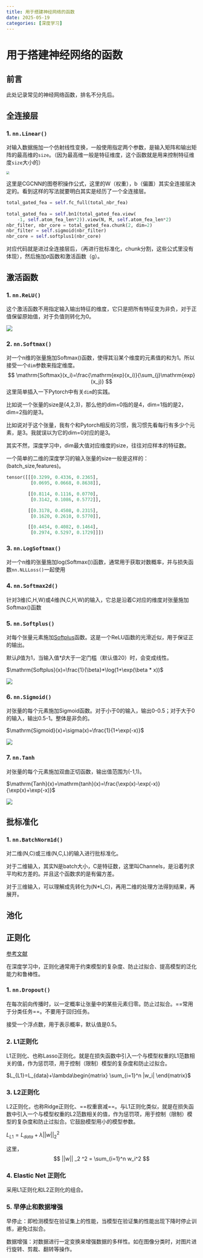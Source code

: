 ```yaml
---
title: 用于搭建神经网络的函数
date: 2025-05-19
categories: [深度学习]
---
```


# 用于搭建神经网络的函数

## 前言

此处记录常见的神经网络函数，排名不分先后。

## 全连接层

### 1. `nn.Linear()`

对输入数据施加一个仿射线性变换，一般使用指定两个参数，是输入矩阵和输出矩阵的最高维的`size`。（因为最高维一般是特征维度，这个函数就是用来控制特征维度`size`大小的）

<img src="https://xiaoxiaobuaigugujiao.oss-cn-beijing.aliyuncs.com/img/%E5%9B%BE%E5%8D%B7%E7%A7%AF.png" style="zoom:50%;" />

这里是CGCNN的图卷积操作公式，这里的W（权重），b（偏置）其实全连接层决定的。看到这样的写法就要明白其实是经历了一个全连接层。

```python
total_gated_fea = self.fc_full(total_nbr_fea)
        
total_gated_fea = self.bn1(total_gated_fea.view(
	-1, self.atom_fea_len*2)).view(N, M, self.atom_fea_len*2)
nbr_filter, nbr_core = total_gated_fea.chunk(2, dim=2)
nbr_filter = self.sigmoid(nbr_filter)
nbr_core = self.softplus1(nbr_core)
```

对应代码就是进过全连接层后，（再进行批标准化，chunk分割，这些公式里没有体现），然后施加$\sigma$函数和激活函数（g）。

## 激活函数

### 1. `nn.ReLU()`

这个激活函数不用指定输入输出特征的维度，它只是把所有特征变为非负，对于正值保留原始值，对于负值则转化为0。

<img src="https://xiaoxiaobuaigugujiao.oss-cn-beijing.aliyuncs.com/img/ReLU.png"/>

### 2. `nn.Softmax()`

对一个n维的张量施加Softmax()函数，使得其沿某个维度的元素值的和为1。所以接受一个`dim`参数来指定维度。
$$
\mathrm{Softmax}(x_i)=\frac{\mathrm{exp}(x_i)}{\sum_{j}\mathrm{exp}(x_j)}
$$
这里简单插入一下Pytorch中有关`dim`的实践。

比如说一个张量的size是(4,2,3)，那么他的dim=0指的是4，dim=1指的是2，dim=2指的是3。

比如说对于这个张量，我有个和Pytorch相反的习惯，我习惯先看每行有多少个元素，是3。我就误以为它的dim=0对应的是3。

其实不然，深度学习中，dim最大值对应维度的size，往往对应样本的特征数。

一个简单的二维的深度学习的输入张量的size一般是这样的：(batch_size,features)。

```python
tensor([[[0.3299, 0.4336, 0.2365],
         [0.0695, 0.0668, 0.8638]],

        [[0.8114, 0.1116, 0.0770],
         [0.3142, 0.1086, 0.5772]],

        [[0.3178, 0.4508, 0.2315],
         [0.1620, 0.2610, 0.5770]],

        [[0.4454, 0.4082, 0.1464],
         [0.2974, 0.5297, 0.1729]]])
```

### 3. `nn.LogSoftmax()`

对一个n维的张量施加log(Softmax())函数，通常用于获取对数概率，并与损失函数`nn.NLLLoss()`一起使用

### 4. `nn.Softmax2d()`

针对3维(C,H,W)或4维(N,C,H,W)的输入，它总是沿着C对应的维度对张量施加Softmax()函数

### 5. `nn.Softplus()`

对每个张量元素施加[Softplus](https://docs.pytorch.org/docs/stable/generated/torch.nn.Softplus.html#torch.nn.Softplus)函数。这是一个ReLU函数的光滑近似，用于保证正的输出。

默认$\beta$值为1，当输入值*$\beta$大于一定门槛（默认值20）时，会变成线性。

$\mathrm{Softplus}(x)=\frac{1}{\beta}*\log(1+\exp(\beta * x))$

<img src="https://xiaoxiaobuaigugujiao.oss-cn-beijing.aliyuncs.com/img/Softplus.png"/>

### 6. `nn.Sigmoid()`

对张量的每个元素施加Sigmoid函数。对于小于0的输入，输出0-0.5；对于大于0的输入，输出0.5-1。整体是非负的。

$\mathrm{Sigmoid}(x)=\sigma(x)=\frac{1}{1+\exp(-x)}$

<img src="https://xiaoxiaobuaigugujiao.oss-cn-beijing.aliyuncs.com/img/Sigmoid.png"/>

### 7. `nn.Tanh`

对张量的每个元素施加双曲正切函数，输出值范围为(-1,1)。

$\mathrm{Tanh}(x)=\mathrm{tanh}(x)=\frac{\exp(x)-\exp(-x)}{\exp(x)+\exp(-x)}$

<img src="https://xiaoxiaobuaigugujiao.oss-cn-beijing.aliyuncs.com/img/Tanh.png"/>

## 批标准化

### 1. `nn.BatchNorm1d()`

对二维(N,C)或三维(N,C,L)的输入进行批标准化。

对于二维输入，其实N是batch大小，C是特征数，这里叫Channels，是沿着列求平均和方差的。并且这个函数求的是有偏方差。

对于三维输入，可以理解成先转化为(N*L,C)，再用二维的处理方法得到结果，再展开。

## 池化



## 正则化

[参考文献]([一篇文章详解深度学习正则化方法（L1、L2、Dropout正则化相关概念、定义、数学公式、Python代码实现）-CSDN博客](https://blog.csdn.net/a910247/article/details/137604232))

在深度学习中，正则化通常用于约束模型的复杂度、防止过拟合、提高模型的泛化能力和鲁棒性。

### 1. `nn.Dropout()`

在每次前向传播时，以一定概率让张量中的某些元素归零。防止过拟合。==常用于分类任务==。不要用于回归任务。

接受一个浮点数，用于表示概率，默认值是0.5。

### 2. L1正则化

L1正则化、也称Lasso正则化。就是在损失函数中引入一个与模型权重的L1范数相关的值，作为惩罚项，用于控制（限制）模型的复杂度和防止过拟合。

$L_{L1}=L_{data}+\lambda\begin{matrix} \sum_{i=1}^n |w_i| \end{matrix}$

### 3. L2正则化

L2正则化，也称Ridge正则化、==权重衰减==。与L1正则化类似，就是在损失函数中引入一个与模型权重的L2范数相关的值，作为惩罚项，用于控制（限制）模型的复杂度和防止过拟合。它鼓励模型用小的模型参数。

$L_{L1}=L_{data}+\lambda||w||_2^2$

这里，
$$
||w|| _2 ^2 = \sum_{i=1}^n w_i^2
$$


### 4. Elastic Net 正则化

采用L1正则化和L2正则化的组合。

### 5. 早停止和数据增强

早停止：即检测模型在验证集上的性能，当模型在验证集的性能出现下降时停止训练，避免过拟合。

数据增强：对数据进行一定变换来增强数据的多样性。如在图像分类时，对图片进行旋转、剪裁、翻转等操作。

